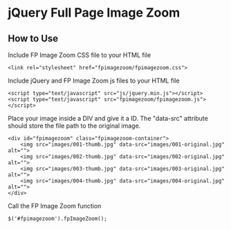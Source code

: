 jQuery Full Page Image Zoom
===============================
## How to Use
Include FP Image Zoom CSS file to your HTML file
```
<link rel="stylesheet" href="fpimagezoom/fpimagezoom.css">
```

Include jQuery and FP Image Zoom js files to your HTML file
```
<script type="text/javascript" src="js/jquery.min.js"></script>
<script type="text/javascript" src="fpimagezoom/fpimagezoom.js"></script>
```

Place your image inside a DIV and give it a ID. The "data-src" attribute should store the file path to the original image.
```
<div id="fpimagezoom" class="fpimagezoom-container">
    <img src="images/001-thumb.jpg" data-src="images/001-original.jpg" alt="">
    <img src="images/002-thumb.jpg" data-src="images/002-original.jpg" alt="">
    <img src="images/003-thumb.jpg" data-src="images/003-original.jpg" alt="">
    <img src="images/004-thumb.jpg" data-src="images/004-original.jpg" alt="">
</div>
```

Call the FP Image Zoom function
```
$('#fpimagezoom').fpImageZoom();
```